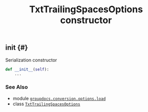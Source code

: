﻿---
title: TxtTrailingSpacesOptions constructor
second_title: GroupDocs.Conversion for Python via .NET API References
description: 
type: docs
weight: 10
url: /python-net/groupdocs.conversion.options.load/txttrailingspacesoptions/__init__/
is_root: false
---

## __init__ {#}

Serialization constructor



```python
def __init__(self):
    ...
```





### See Also
* module [`groupdocs.conversion.options.load`](../../)
* class [`TxtTrailingSpacesOptions`](/conversion/python-net/groupdocs.conversion.options.load/txttrailingspacesoptions)
